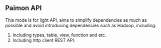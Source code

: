 ## Paimon API

This mode is for light API, aims to simplify dependencies as much as possible and avoid
introducing dependencies such as Hadoop, including:

1. Including types, table, view, function and etc.
2. Including http client REST API.
